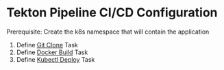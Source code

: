 # Tekton Pipeline CI/CD Configuration

Prerequisite: Create the k8s namespace that will contain the application

1. Define [Git Clone](git-clone.yaml) Task
2. Define [Docker Build](docker-build.yaml) Task
3. Define [Kubectl Deploy](kubectl-deploy.yaml) Task
